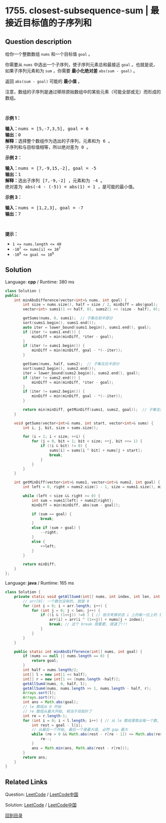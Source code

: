 ﻿# 1755. closest-subsequence-sum | 最接近目标值的子序列和

## Question description

<!--If you want to use the English description, use <p>You are given an integer array <code>nums</code> and an integer <code>goal</code>.</p>

<p>You want to choose a subsequence of <code>nums</code> such that the sum of its elements is the closest possible to <code>goal</code>. That is, if the sum of the subsequence&#39;s elements is <code>sum</code>, then you want to <strong>minimize the absolute difference</strong> <code>abs(sum - goal)</code>.</p>

<p>Return <em>the <strong>minimum</strong> possible value of</em> <code>abs(sum - goal)</code>.</p>

<p>Note that a subsequence of an array is an array formed by removing some elements <strong>(possibly all or none)</strong> of the original array.</p>

<p>&nbsp;</p>
<p><strong>Example 1:</strong></p>

<pre>
<strong>Input:</strong> nums = [5,-7,3,5], goal = 6
<strong>Output:</strong> 0
<strong>Explanation:</strong> Choose the whole array as a subsequence, with a sum of 6.
This is equal to the goal, so the absolute difference is 0.
</pre>

<p><strong>Example 2:</strong></p>

<pre>
<strong>Input:</strong> nums = [7,-9,15,-2], goal = -5
<strong>Output:</strong> 1
<strong>Explanation:</strong> Choose the subsequence [7,-9,-2], with a sum of -4.
The absolute difference is abs(-4 - (-5)) = abs(1) = 1, which is the minimum.
</pre>

<p><strong>Example 3:</strong></p>

<pre>
<strong>Input:</strong> nums = [1,2,3], goal = -7
<strong>Output:</strong> 7
</pre>

<p>&nbsp;</p>
<p><strong>Constraints:</strong></p>

<ul>
	<li><code>1 &lt;= nums.length &lt;= 40</code></li>
	<li><code>-10<sup>7</sup> &lt;= nums[i] &lt;= 10<sup>7</sup></code></li>
	<li><code>-10<sup>9</sup> &lt;= goal &lt;= 10<sup>9</sup></code></li>
</ul>
 instead-->
<p>给你一个整数数组 <code>nums</code> 和一个目标值 <code>goal</code> 。</p>

<p>你需要从 <code>nums</code> 中选出一个子序列，使子序列元素总和最接近 <code>goal</code> 。也就是说，如果子序列元素和为 <code>sum</code> ，你需要 <strong>最小化绝对差</strong> <code>abs(sum - goal)</code> 。</p>

<p>返回 <code>abs(sum - goal)</code> 可能的 <strong>最小值</strong> 。</p>

<p>注意，数组的子序列是通过移除原始数组中的某些元素（可能全部或无）而形成的数组。</p>

<p> </p>

<p><strong>示例 1：</strong></p>

<pre><strong>输入：</strong>nums = [5,-7,3,5], goal = 6
<strong>输出：</strong>0
<strong>解释：</strong>选择整个数组作为选出的子序列，元素和为 6 。
子序列和与目标值相等，所以绝对差为 0 。
</pre>

<p><strong>示例 2：</strong></p>

<pre><strong>输入：</strong>nums = [7,-9,15,-2], goal = -5
<strong>输出：</strong>1
<strong>解释：</strong>选出子序列 [7,-9,-2] ，元素和为 -4 。
绝对差为 abs(-4 - (-5)) = abs(1) = 1 ，是可能的最小值。
</pre>

<p><strong>示例 3：</strong></p>

<pre><strong>输入：</strong>nums = [1,2,3], goal = -7
<strong>输出：</strong>7
</pre>

<p> </p>

<p><strong>提示：</strong></p>

<ul>
	<li><code>1 &lt;= nums.length &lt;= 40</code></li>
	<li><code>-10<sup>7</sup> &lt;= nums[i] &lt;= 10<sup>7</sup></code></li>
	<li><code>-10<sup>9</sup> &lt;= goal &lt;= 10<sup>9</sup></code></li>
</ul>




## Solution

Language: **cpp**  /  Runtime: 380 ms

```cpp
class Solution {
public:
    int minAbsDifference(vector<int>& nums, int goal) {
        int size = nums.size(), half = size / 2, minDiff = abs(goal);  // 子集为空
        vector<int> sums1(1 << half, 0), sums2(1 << (size - half), 0);

        getSums(nums, 0, sums1);  // 子集在前半部分
        sort(sums1.begin(), sums1.end());
        auto iter = lower_bound(sums1.begin(), sums1.end(), goal);
        if (iter != sums1.end()) {
            minDiff = min(minDiff, *iter - goal);
        }
        if (iter != sums1.begin()) {
            minDiff = min(minDiff, goal - *(--iter));
        }

        getSums(nums, half, sums2);  // 子集在后半部分
        sort(sums2.begin(), sums2.end());
        iter = lower_bound(sums2.begin(), sums2.end(), goal);
        if (iter != sums2.end()) {
            minDiff = min(minDiff, *iter - goal);
        }
        if (iter != sums2.begin()) {
            minDiff = min(minDiff, goal - *(--iter));
        }

        return min(minDiff, getMinDiff(sums1, sums2, goal));  // 子集在前后子集各取一部分合并
    }

    void getSums(vector<int>& nums, int start, vector<int>& sums) {
        int i, j, bit, size = sums.size();

        for (i = 1; i < size; ++i) {
            for (j = 0, bit = 1; bit < size; ++j, bit <<= 1) {
                if ((i & bit) != 0) {
                    sums[i] = sums[i ^ bit] + nums[j + start];
                    break;
                }
            }
        }
    }

    int getMinDiff(vector<int>& nums1, vector<int>& nums2, int goal) {
        int left = 0, right = nums2.size() - 1, size = nums1.size(), minDiff = INT_MAX;

        while (left < size && right >= 0) {
            int sum = nums1[left] + nums2[right];
            minDiff = min(minDiff, abs(sum - goal));

            if (sum == goal) {
                break;
            }
            else if (sum > goal) {
                --right;
            }
            else {
                ++left;
            }
        }

        return minDiff;
    }
};


```

Language: **java**  /  Runtime: 165 ms

```java
class Solution {
    private static void getAllSum4(int[] nums, int index, int len, int[] arr) {
        // arr[0]: 一个数也没有的, 就是 0
        for (int i = 0; i < arr.length; i++) {
            for (int j = 0; j < len; j++) {
                if ((i & (1<<j)) !=0 ) { // 依次考察状态 i 上的每一位上的 1
                    arr[i] = arr[i ^ (1<<j)] + nums[j + index];
                    break; // 这个 break 很重要, 提速了!!!
                }
            }
        }
    }

    public static int minAbsDifference(int[] nums, int goal) {
        if (nums == null || nums.length == 0) {
            return goal;
        }
        int half = nums.length/2;
        int[] l = new int[1 << half];
        int[] r = new int[1 << (nums.length -half)];
        getAllSum4(nums, 0, half, l);
        getAllSum4(nums, nums.length >> 1, nums.length - half, r);
        Arrays.sort(l);
        Arrays.sort(r);
        int ans = Math.abs(goal);
        // le 数组从 0 开始
        // re 数组从最大开始, 相当于双指针了
        int re = r.length-1;
        for (int i = 0; i < l.length; i++) { // 从 le 数组里取出每一个数, 到 re 里找最匹配的数
            int rest = goal - l[i];
            // 从最后一个开始, 最后一个是最大值, 必然 gap 最大
            while (re > 0 && Math.abs(rest - r[re - 1]) <= Math.abs(rest - r[re])) {
                re--;
            }
            ans = Math.min(ans, Math.abs(rest - r[re]));
        }
        return ans;
    }
}
```



## Related Links

Question: [LeetCode](https://leetcode.com/problems/closest-subsequence-sum/description/)  /  [LeetCode中国](https://leetcode-cn.com/problems/closest-subsequence-sum/description/)

Solution: [LeetCode](https://leetcode.com/articles/closest-subsequence-sum/)  /  [LeetCode中国](https://leetcode-cn.com/articles/closest-subsequence-sum/)

[回到目录](../README.md)